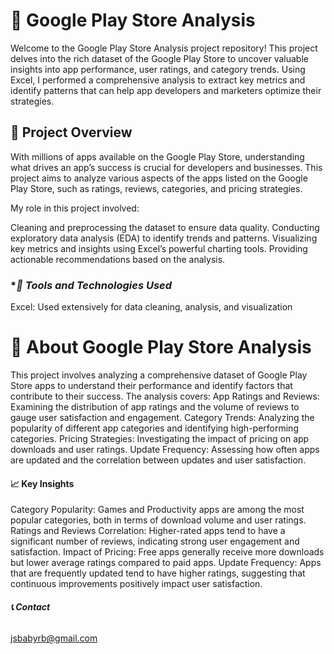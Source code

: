 # 📱 Google Play Store Analysis
Welcome to the Google Play Store Analysis project repository! This project delves into the rich dataset of the Google Play Store to uncover valuable insights into app performance, user ratings, and category trends. Using Excel, I performed a comprehensive analysis to extract key metrics and identify patterns that can help app developers and marketers optimize their strategies.


## **🎯 Project Overview**

With millions of apps available on the Google Play Store, understanding what drives an app’s success is crucial for developers and businesses. This project aims to analyze various aspects of the apps listed on the Google Play Store, such as ratings, reviews, categories, and pricing strategies.

My role in this project involved:

Cleaning and preprocessing the dataset to ensure data quality.
Conducting exploratory data analysis (EDA) to identify trends and patterns.
Visualizing key metrics and insights using Excel’s powerful charting tools.
Providing actionable recommendations based on the analysis.


### **🔧 Tools and Technologies Used*
Excel: Used extensively for data cleaning, analysis, and visualization


# 📱 About Google Play Store Analysis
This project involves analyzing a comprehensive dataset of Google Play Store apps to understand their performance and identify factors that contribute to their success. The analysis covers:
App Ratings and Reviews: Examining the distribution of app ratings and the volume of reviews to gauge user satisfaction and engagement.
Category Trends: Analyzing the popularity of different app categories and identifying high-performing categories.
Pricing Strategies: Investigating the impact of pricing on app downloads and user ratings.
Update Frequency: 
Assessing how often apps are updated and the correlation between updates and user satisfaction.



#### **📈 Key Insights**
Category Popularity: Games and Productivity apps are among the most popular categories, both in terms of download volume and user ratings.
Ratings and Reviews Correlation: Higher-rated apps tend to have a significant number of reviews, indicating strong user engagement and satisfaction.
Impact of Pricing: Free apps generally receive more downloads but lower average ratings compared to paid apps.
Update Frequency: Apps that are frequently updated tend to have higher ratings, suggesting that continuous improvements positively impact user satisfaction.

###### **📞 Contact**
jsbabyrb@gmail.com

